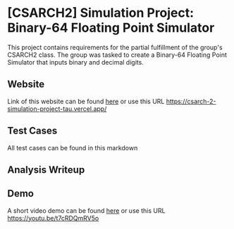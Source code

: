 # [CSARCH2] Simulation Project: Binary-64 Floating Point Simulator

This project contains requirements for the partial fulfillment of the group's CSARCH2 class. The group was tasked to create a Binary-64 Floating Point Simulator that inputs binary and decimal digits.

## Website
Link of this website can be found [here](https://csarch-2-simulation-project-tau.vercel.app/) or use this URL https://csarch-2-simulation-project-tau.vercel.app/

## Test Cases
All test cases can be found in this markdown 

## Analysis Writeup

## Demo
A short video demo can be found [here](https://youtu.be/t7cRDQmRV5o) or use this URL https://youtu.be/t7cRDQmRV5o


